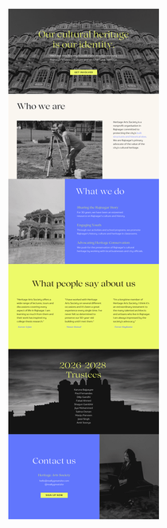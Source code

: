 ![template](https://raw.githubusercontent.com/ShriIraCatalog/resources-two/refs/heads/master/2025/04/20/20250420162930.png)
